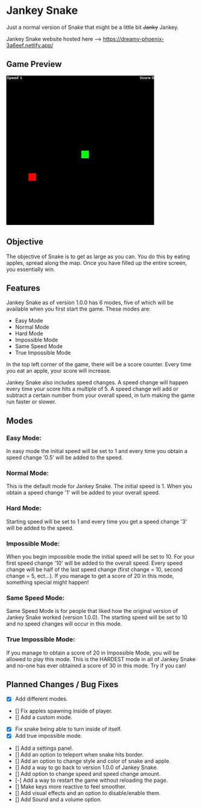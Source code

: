 # Jankey Snake
Just a normal version of Snake that might be a little bit ~~Janky~~ Jankey.

Jankey Snake website hosted here --> https://dreamy-phoenix-3a6eef.netlify.app/

## Game Preview
![Gif of Jankey Snake Being Played](images/previewImage.gif)

## Objective
The objective of Snake is to get as large as you can. You do this by eating apples, spread along the map. Once you have filled up the entire screen, you essentially win.

## Features
Jankey Snake as of version 1.0.0 has 6 modes, five of which will be available when you first start the game.
These modes are:
- Easy Mode
- Normal Mode
- Hard Mode
- Impossible Mode
- Same Speed Mode
- True Impossible Mode

In the top left corner of the game, there will be a score counter. Every time you eat an apple, your score will increase.

Jankey Snake also includes speed changes. A speed change will happen every time your score hits a multiple of 5. A speed change will add or subtract a certain number from your overall speed, in turn making the game run faster or slower.

## Modes
### Easy Mode:
In easy mode the initial speed will be set to 1 and every time you obtain a speed change '0.5' will be added to the speed.

### Normal Mode:
This is the default mode for Jankey Snake. The initial speed is 1. When you obtain a speed change '1' will be added to your overall speed.

### Hard Mode:
Starting speed will be set to 1 and every time you get a speed change '3' will be added to the speed.

### Impossible Mode:
When you begin impossible mode the initial speed will be set to 10. For your first speed change '10' will be added to the overall speed. Every speed change will be half of the last speed change (first change = 10, second change = 5, ect...). If you manage to get a score of 20 in this mode, something special might happen!

### Same Speed Mode:
Same Speed Mode is for people that liked how the original version of Jankey Snake worked (version 1.0.0). The starting speed will be set to 10 and no speed changes will occur in this mode.

### True Impossible Mode:
If you manage to obtain a score of 20 in Impossible Mode, you will be allowed to play this mode. This is the HARDEST mode in all of Jankey Snake and no-one has ever obtained a score of 30 in this mode. Try if you can!

## Planned Changes / Bug Fixes
- [x] Add different modes.
- [] Fix apples spawning inside of player.
- [] Add a custom mode.
- [x] Fix snake being able to turn inside of itself.
- [x] Add true impossible mode.
- [] Add a settings panel.
- [] Add an option to teleport when snake hits border.
- [] Add an option to change style and color of snake and apple.
- [] Add a way to go back to version 1.0.0 of Jankey Snake.
- [] Add option to change speed and speed change amount.
- [-] Add a way to restart the game without reloading the page.
- [] Make keys more reactive to feel smoother.
- [] Add visual effects and an option to disable/enable them.
- [] Add Sound and a volume option.